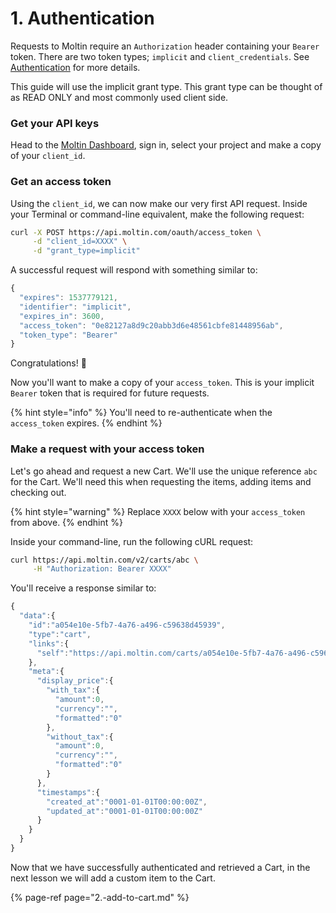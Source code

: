 # 1. Authentication

Requests to Moltin require an `Authorization` header containing your `Bearer` token. There are two token types; `implicit` and `client_credentials`. See [Authentication](https://docs.moltin.com/basics/authentication) for more details.

This guide will use the implicit grant type. This grant type can be thought of as READ ONLY and most commonly used client side.

### Get your API keys

Head to the [Moltin Dashboard](https://dashboard.moltin.com), sign in, select your project and make a copy of your `client_id`.

### Get an access token

Using the `client_id`, we can now make our very first API request. Inside your Terminal or command-line equivalent, make the following request:

```bash
curl -X POST https://api.moltin.com/oauth/access_token \
     -d "client_id=XXXX" \
     -d "grant_type=implicit"
```

A successful request will respond with something similar to:

```javascript
{
  "expires": 1537779121,
  "identifier": "implicit",
  "expires_in": 3600,
  "access_token": "0e82127a8d9c20abb3d6e48561cbfe81448956ab",
  "token_type": "Bearer"
}
```

Congratulations! 🙌

Now you'll want to make a copy of your `access_token`. This is your implicit `Bearer` token that is required for future requests.

{% hint style="info" %}
You'll need to re-authenticate when the `access_token` expires.
{% endhint %}

### Make a request with your access token

Let's go ahead and request a new Cart. We'll use the unique reference `abc` for the Cart. We'll need this when requesting the items, adding items and checking out.

{% hint style="warning" %}
 Replace `XXXX` below with your `access_token` from above.
{% endhint %}

Inside your command-line, run the following cURL request:

```bash
curl https://api.moltin.com/v2/carts/abc \
     -H "Authorization: Bearer XXXX"
```

You'll receive a response similar to:

```javascript
{
  "data":{
    "id":"a054e10e-5fb7-4a76-a496-c59638d45939",
    "type":"cart",
    "links":{
      "self":"https://api.moltin.com/carts/a054e10e-5fb7-4a76-a496-c59638d45939"
    },
    "meta":{
      "display_price":{
        "with_tax":{
          "amount":0,
          "currency":"",
          "formatted":"0"
        },
        "without_tax":{
          "amount":0,
          "currency":"",
          "formatted":"0"
        }
      },
      "timestamps":{
        "created_at":"0001-01-01T00:00:00Z",
        "updated_at":"0001-01-01T00:00:00Z"
      }
    }
  }
}
```

Now that we have successfully authenticated and retrieved a Cart, in the next lesson we will add a custom item to the Cart.

{% page-ref page="2.-add-to-cart.md" %}



